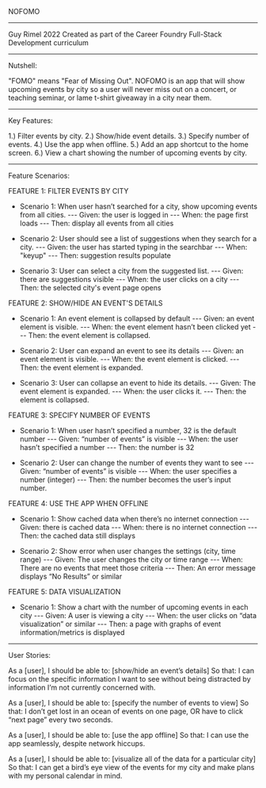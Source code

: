 NOFOMO

----------
Guy Rimel 2022
Created as part of the Career Foundry Full-Stack Development curriculum


----------
Nutshell:

"FOMO" means "Fear of Missing Out". NOFOMO is an app that will show upcoming events by city so a user will never miss out on a concert, or teaching seminar, or lame t-shirt giveaway in a city near them.


----------
Key Features:

1.) Filter events by city. 
2.)  Show/hide event details. 
3.) Specify number of events. 
4.) Use the app when offline. 
5.) Add an app shortcut to the home screen. 
6.) View a chart showing the number of upcoming events by city. 


----------
Feature Scenarios:

FEATURE 1: FILTER EVENTS BY CITY
- Scenario 1: When user hasn’t searched for a city, show upcoming events from all cities.
--- Given: the user is logged in
--- When: the page first loads
--- Then: display all events from all cities

- Scenario 2: User should see a list of suggestions when they search for a city.
--- Given: the user has started typing in the searchbar
--- When: "keyup"
--- Then: suggestion results populate
- Scenario 3: User can select a city from the suggested list.
--- Given: there are suggestions visible
--- When: the user clicks on a city
--- Then: the selected city's event page opens

FEATURE 2: SHOW/HIDE AN EVENT'S DETAILS
- Scenario 1: An event element is collapsed by default
--- Given: an event element is visible.
--- When: the event element hasn’t been clicked yet
--- Then: the event element is collapsed.

- Scenario 2: User can expand an event to see its details
--- Given: an event element is visible.
--- When: the event element is clicked.
--- Then: the event element is expanded.

- Scenario 3: User can collapse an event to hide its details.
--- Given: The event element is expanded.
--- When: the user clicks it.
--- Then: the element is collapsed.

FEATURE 3: SPECIFY NUMBER OF EVENTS
- Scenario 1: When user hasn’t specified a number, 32 is the default number
--- Given: “number of events” is visible
--- When: the user hasn’t specified a number
--- Then: the number is 32

- Scenario 2: User can change the number of events they want to see
--- Given: “number of events” is visible
--- When: the user specifies a number (integer)
--- Then: the number becomes the user’s input number.

FEATURE 4: USE THE APP WHEN OFFLINE
- Scenario 1: Show cached data when there’s no internet connection
--- Given: there is cached data
--- When: there is no internet connection
--- Then: the cached data still displays

- Scenario 2: Show error when user changes the settings (city, time range)
--- Given: The user changes the city or time range
--- When: There are no events that meet those criteria
--- Then: An error message displays “No Results” or similar

FEATURE 5: DATA VISUALIZATION
- Scenario 1: Show a chart with the number of upcoming events in each city
--- Given: A user is viewing a city
--- When: the user clicks on “data visualization” or similar
--- Then: a page with graphs of event information/metrics is displayed


----------
User Stories:

As a [user],
I should be able to: [show/hide an event’s details]
So that: I can focus on the specific information I want to see without being distracted by information I’m not currently concerned with.

As a [user],
I should be able to: [specify the number of events to view]
So that: I don’t get lost in an ocean of events on one page, OR have to click “next page” every two seconds.

As a [user],
I should be able to: [use the app offline]
So that: I can use the app seamlessly, despite network hiccups.

As a [user],
I should be able to: [visualize all of the data for a particular city]
So that: I can get a bird’s eye view of the events for my city and make plans with my personal calendar in mind.
